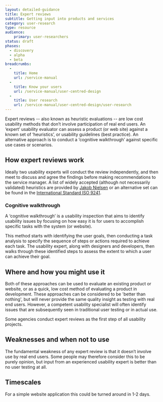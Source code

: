 ```yaml
---
layout: detailed-guidance
title: Expert reviews
subtitle: Getting input into products and services
category: user-research
type: resource
audience:
    primary: user-researchers
status: draft
phases:
  - discovery
  - alpha
  - beta
breadcrumbs:
  -
    title: Home
    url: /service-manual
  -
    title: Know your users
    url: /service-manual/user-centred-design
  -
    title: User research
    url: /service-manual/user-centred-design/user-research
---
```


Expert reviews -- also known as heuristic evaluations -- are low cost usability methods that don’t involve participation of real end users. An ‘expert’ usability evaluator can assess a product (or web site) against a known set of ‘heuristics’, or usability guidelines (best practice). An alternative approach is to conduct a ‘cognitive walkthrough’ against specific use cases or scenarios.

## How expert reviews work

Ideally two usability experts will conduct the review independently, and then meet to discuss and agree the findings before making recommendations to the service manager. A list of widely accepted (although not necessarily validated) heuristics are provided by [Jakob Nielsen](http://www.nngroup.com/) or an alternative set can be found in the [International Standard ISO 9241](https://en.wikipedia.org/wiki/ISO_9241).

### Cognitive walkthrough

A ‘cognitive walkthrough’ is a usability inspection that aims to identify usability issues by focusing on how easy it is for users to accomplish specific tasks with the system (or website).

This method starts with identifying the user goals, then conducting a task analysis to specify the sequence of steps or actions required to achieve each task. The usability expert, along with designers and developers, then walks through these identified steps to assess the extent to which a user can achieve their goal.

## Where and how you might use it

Both of these approaches can be used to evaluate an existing product or website, or as a quick, low cost method of evaluating a product in development. These approaches can be considered to be 'better than nothing', but will never provide the same quality insight as testing with real end users. However, a competent usability specialist will often identify issues that are subsequently seen in traditional user testing or in actual use.

Some agencies conduct expert reviews as the first step of all usability projects.

## Weaknesses and when not to use

The fundamental weakness of any expert review is that it doesn’t involve use by real end users. Some people may therefore consider this to be purely opinion, but input from an experienced usability expert is better than no user testing at all.

## Timescales

For a simple website application this could be turned around in 1-2 days.

